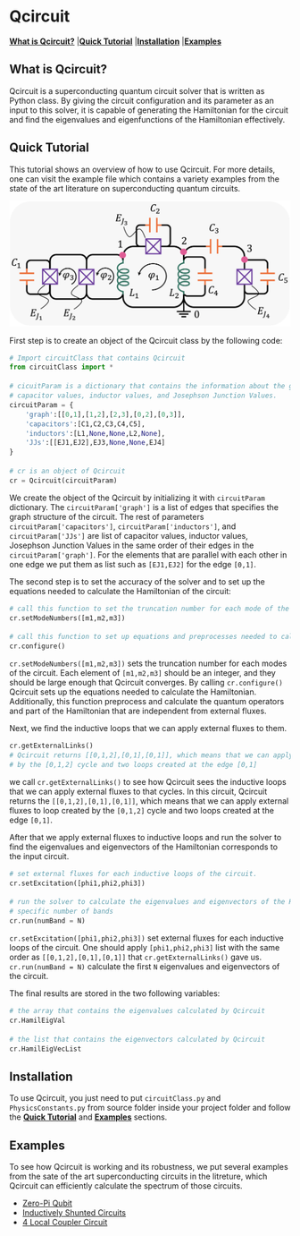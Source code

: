 # Qcircuit
[**What is Qcircuit?**](#What-is-Qcircuit?)
|[**Quick Tutorial**](#Quick-Tutorial)
|[**Installation**](#Installation)
|[**Examples**](#Examples)

## What is Qcircuit?

Qcircuit is a superconducting quantum circuit solver that is written as Python class. By giving the circuit configuration and its parameter as an input to this solver, it is capable of generating the Hamiltonian for the circuit and find the eigenvalues and eigenfunctions of the Hamiltonian effectively.


## Quick Tutorial

This tutorial shows an overview of how to use Qcircuit. For more details, one can visit the example file which contains a variety examples from the state of the art literature on superconducting quantum circuits.

<p align="center">
<img src = pics/README_Pic1.png width= "550px" />
</p>

First step is to create an object of the Qcircuit class by the following code:

```python
# Import circuitClass that contains Qcircuit
from circuitClass import *

# cicuitParam is a dictionary that contains the information about the graph structure,
# capacitor values, inductor values, and Josephson Junction Values.
circuitParam = {
	'graph':[[0,1],[1,2],[2,3],[0,2],[0,3]],
	'capacitors':[C1,C2,C3,C4,C5],
	'inductors':[L1,None,None,L2,None],
	'JJs':[[EJ1,EJ2],EJ3,None,None,EJ4]
}

# cr is an object of Qcircuit
cr = Qcircuit(circuitParam)
```

We create the object of the Qcircuit by initializing it with `circuitParam` dictionary. The `circuitParam['graph']` is a list of edges that specifies the graph structure of the circuit. The rest of parameters `circuitParam['capacitors']`, `circuitParam['inductors']`, and `circuitParam['JJs']` are list of capacitor values, inductor values, Josephson Junction Values in the same order of their edges in the `circuitParam['graph']`. For the elements that are parallel with each other in one edge we put them as list such as `[EJ1,EJ2]` for the edge `[0,1]`.

The second step is to set the accuracy of the solver and to set up the equations needed to calculate the Hamiltonian of the circuit: 

```python
# call this function to set the truncation number for each mode of the circuit. 
cr.setModeNumbers([m1,m2,m3])

# call this function to set up equations and preprocesses needed to calculate the Hamiltonian.
cr.configure()
```

`cr.setModeNumbers([m1,m2,m3])` sets the truncation number for each modes of the circuit. Each element of `[m1,m2,m3]` should be an integer, and they should be large enough that Qcircuit converges. By calling `cr.configure()` Qcircuit sets up the equations needed to calculate the Hamiltonian. Additionally, this function preprocess and calculate the quantum operators and part of the Hamiltonian that are independent from external fluxes.

Next, we find the inductive loops that we can apply external fluxes to them.

```python
cr.getExternalLinks()
# Qcircuit returns [[0,1,2],[0,1],[0,1]], which means that we can apply external fluxes to loop created 
# by the [0,1,2] cycle and two loops created at the edge [0,1]
```


we call `cr.getExternalLinks()` to see how Qcircuit sees the inductive loops that we can apply external fluxes to that cycles. In this circuit, Qcircuit returns the `[[0,1,2],[0,1],[0,1]]`, which means that we can apply external fluxes to loop created by the `[0,1,2]` cycle and two loops created at the edge `[0,1]`.

After that we apply external fluxes to inductive loops and run the solver to find the eigenvalues and eigenvectors of the Hamiltonian corresponds to the input circuit. 

```python
# set external fluxes for each inductive loops of the circuit.
cr.setExcitation([phi1,phi2,phi3])

# run the solver to calculate the eigenvalues and eigenvectors of the Hamiltonian for 
# specific number of bands
cr.run(numBand = N)
```

`cr.setExcitation([phi1,phi2,phi3])` set external fluxes for each inductive loops of the circuit. One should apply `[phi1,phi2,phi3]` list with the same order as `[[0,1,2],[0,1],[0,1]]` that `cr.getExternalLinks()` gave us. `cr.run(numBand = N)` calculate the first `N` eigenvalues and eigenvectors of the circuit.  

The final results are stored in the two following variables:

```python
# the array that contains the eigenvalues calculated by Qcircuit  
cr.HamilEigVal

# the list that contains the eigenvectors calculated by Qcircuit 
cr.HamilEigVecList
```

## Installation
To use Qcircuit, you just need to put `circuitClass.py` and `PhysicsConstants.py` from source folder inside your project folder and follow the [**Quick Tutorial**](#Quick-Tutorial) and [**Examples**](#Examples) sections.

## Examples

To see how Qcircuit is working and its robustness, we put several examples from the sate of the art superconducting circuits in the litreture, which Qcircuit can efficiently calculate the spectrum of those circuits.

* [Zero-Pi Qubit](https://github.com/taha1373/Qcircuit/blob/master/examples/zeroPiQubit.ipynb)
* [Inductively Shunted Circuits](https://github.com/taha1373/Qcircuit/blob/master/examples/inductivelyShunted.ipynb)
* [4 Local Coupler Circuit](https://github.com/taha1373/Qcircuit/blob/master/examples/4localCoupler.ipynb)

